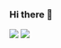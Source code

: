 ### Hi there 👋

<!--
**Hyu-waseda/Hyu-waseda** is a ✨ _special_ ✨ repository because its `README.md` (this file) appears on your GitHub profile.

Here are some ideas to get you started:

- 🔭 I’m currently working on ...
- 🌱 I’m currently learning ...
- 👯 I’m looking to collaborate on ...
- 🤔 I’m looking for help with ...
- 💬 Ask me about ...
- 📫 How to reach me: ...
- 😄 Pronouns: ...
- ⚡ Fun fact: ...
-->

![](https://github-readme-stats.vercel.app/api?username=Hyu-waseda&show_icons=true&theme=radical)
![](https://github-readme-stats.vercel.app/api/top-langs/?username=Hyu-waseda&hide=jupyter%20notebook,Roff,Objective-C&show_icons=true&theme=radical)
